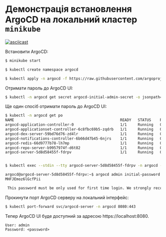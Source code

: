 # Демонстрація встановлення ArgoCD на локальний кластер `minikube`
[![asciicast](https://asciinema.org/a/653598.svg)](https://asciinema.org/a/653598)


Встановити ArgoCD:
```sh
$ minikube start

$ kubectl create namespace argocd

$ kubectl apply -n argocd -f https://raw.githubusercontent.com/argoproj/argo-cd/stable/manifests/install.yaml
```

Отримати пароль до ArgoCD UI:
```sh
$ kubectl -n argocd get secret argocd-initial-admin-secret -o jsonpath="{.data.password}" | base64 -d; echo
```

Ще один спосіб отримати пароль до ArgoCD UI:
```sh
$ kubectl -n argocd get po
NAME                                                READY   STATUS    RESTARTS   AGE
argocd-application-controller-0                     1/1     Running   0          2m9s
argocd-applicationset-controller-6c8fbc69b5-zqdrb   1/1     Running   0          2m9s
argocd-dex-server-59bd76d76-zd4lr                   1/1     Running   0          2m9s
argocd-notifications-controller-6b66d47b45-6njrs    1/1     Running   0          2m9s
argocd-redis-66d9777b78-lh7mp                       1/1     Running   0          2m9s
argocd-repo-server-b9957974f-d6t82                  1/1     Running   0          2m9s
argocd-server-5d8d58455f-fdrpv                      1/1     Running   0          2m9s


$ kubectl exec --stdin --tty argocd-server-5d8d58455f-fdrpv -n argocd -- /bin/bash

argocd@argocd-server-5d8d58455f-fdrpv:~$ argocd admin initial-password -n argocd
MHFJEmoz6lGcfPii

 This password must be only used for first time login. We strongly recommend you update the password using `argocd account update-password`.
```

Прокинути порт ArgoCD серверу на локальний інтерфейс:
```sh
$ kubectl port-forward svc/argocd-server -n argocd 8080:443
```
Тепер ArgoCD UI буде доступний за адресою https://localhost:8080. 

```
User: admin
Password: <password>
```
